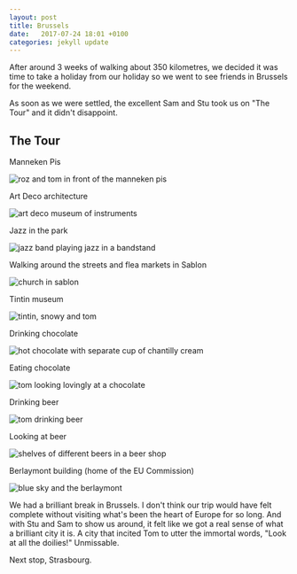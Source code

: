 ```yaml
---
layout: post
title: Brussels
date:   2017-07-24 18:01 +0100
categories: jekyll update
---
```


After around 3 weeks of walking about 350 kilometres, we decided it was time to take a holiday from our holiday so we went to see friends in Brussels for the weekend.

As soon as we were settled, the excellent Sam and Stu took us on "The Tour" and it didn't disappoint.

## The Tour

Manneken Pis

![roz and tom in front of the manneken pis](https://github.com/tombye/trexit/raw/gh-pages/assets/images/tom-and-roz-in-front-of-manneken-pis.jpg)

Art Deco architecture

![art deco museum of instruments](https://github.com/tombye/trexit/raw/gh-pages/assets/images/old-england-building.jpg)

Jazz in the park

![jazz band playing jazz in a bandstand](https://github.com/tombye/trexit/raw/gh-pages/assets/images/jazz-in-the-park-in-brussels.jpg)

Walking around the streets and flea markets in Sablon

![church in sablon](https://github.com/tombye/trexit/raw/gh-pages/assets/images/church-in-sablon.jpg)

Tintin museum

![tintin, snowy and tom](https://github.com/tombye/trexit/raw/gh-pages/assets/images/tintin-snowy-and-tom.jpg)

Drinking chocolate

![hot chocolate with separate cup of chantilly cream](https://github.com/tombye/trexit/raw/gh-pages/assets/images/hot-chocolate-in-brussels.jpg)

Eating chocolate

![tom looking lovingly at a chocolate](https://github.com/tombye/trexit/raw/gh-pages/assets/images/tom-and-a-chocolate-in-brussels.jpg)

Drinking beer

![tom drinking beer](https://github.com/tombye/trexit/raw/gh-pages/assets/images/tom-drinking-beer-in-brussels.jpg)

Looking at beer

![shelves of different beers in a beer shop](https://github.com/tombye/trexit/raw/gh-pages/assets/images/brussels-beers.jpg)

Berlaymont building (home of the EU Commission)

![blue sky and the berlaymont](https://github.com/tombye/trexit/raw/gh-pages/assets/images/berlayment-building.jpg)

We had a brilliant break in Brussels. I don't think our trip would have felt complete without visiting what's been the heart of Europe for so long. And with Stu and Sam to show us around, it felt like we got a real sense of what a brilliant city it is. A city that incited Tom to utter the immortal words, "Look at all the doilies!" Unmissable.

Next stop, Strasbourg.





